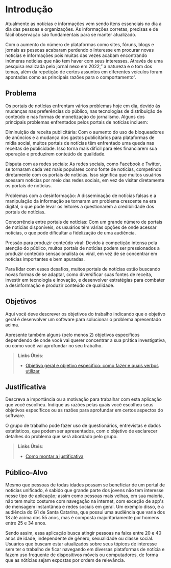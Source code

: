 # Introdução

Atualmente as notícias e informações vem sendo itens essenciais no dia a dia das pessoas e  organizações. As informações corretas, precisas e de fácil observação são fundamentais para se manter atualizado. 

Com o aumento do número de plataformas como sites, fóruns, blogs e jornais as pessoas acabaram perdendo o interesse em procurar novas notícias e informações pois muitas das vezes acabam encontrando inúmeras notícias que não tem haver com seus interesses. Através de uma pesquisa realizada pelo jornal nexo em 2022,” a natureza e o tom dos temas, além da repetição de certos assuntos em diferentes veículos foram apontadas como as principais razões para o comportamento”.


## Problema
Os portais de notícias enfrentam vários problemas hoje em dia, devido às mudanças nas preferências do público, nas tecnologias de distribuição de conteúdo e nas formas de monetização do jornalismo. Alguns dos principais problemas enfrentados pelos portais de notícias incluem:

Diminuição da receita publicitária: Com o aumento do uso de bloqueadores de anúncios e a mudança dos gastos publicitários para plataformas de mídia social, muitos portais de notícias têm enfrentado uma queda nas receitas de publicidade. Isso torna mais difícil para eles financiarem sua operação e produzirem conteúdo de qualidade.

Disputa com as redes sociais: As redes sociais, como Facebook e Twitter, se tornaram cada vez mais populares como fonte de notícias, competindo diretamente com os portais de notícias. Isso significa que muitos usuários acessam notícias por meio das redes sociais, em vez de visitar diretamente os portais de notícias.

Problemas com a desinformação: A disseminação de notícias falsas e a manipulação da informação se tornaram um problema crescente na era digital, o que pode levar os leitores a questionarem a credibilidade dos portais de notícias.

Concorrência entre portais de notícias: Com um grande número de portais de notícias disponíveis, os usuários têm várias opções de onde acessar notícias, o que pode dificultar a fidelização de uma audiência.

Pressão para produzir conteúdo viral: Devido à competição intensa pela atenção do público, muitos portais de notícias podem ser pressionados a produzir conteúdo sensacionalista ou viral, em vez de se concentrar em notícias importantes e bem apuradas.

Para lidar com esses desafios, muitos portais de notícias estão buscando novas formas de se adaptar, como diversificar suas fontes de receita, investir em tecnologia e inovação, e desenvolver estratégias para combater a desinformação e produzir conteúdo de qualidade.


## Objetivos

Aqui você deve descrever os objetivos do trabalho indicando que o objetivo geral é desenvolver um software para solucionar o problema apresentado acima. 

Apresente também alguns (pelo menos 2) objetivos específicos dependendo de onde você vai querer concentrar a sua prática investigativa, ou como você vai aprofundar no seu trabalho.
 
> **Links Úteis**:
> - [Objetivo geral e objetivo específico: como fazer e quais verbos utilizar](https://blog.mettzer.com/diferenca-entre-objetivo-geral-e-objetivo-especifico/)

## Justificativa

Descreva a importância ou a motivação para trabalhar com esta aplicação que você escolheu. Indique as razões pelas quais você escolheu seus objetivos específicos ou as razões para aprofundar em certos aspectos do software.

O grupo de trabalho pode fazer uso de questionários, entrevistas e dados estatísticos, que podem ser apresentados, com o objetivo de esclarecer detalhes do problema que será abordado pelo grupo.

> **Links Úteis**:
> - [Como montar a justificativa](https://guiadamonografia.com.br/como-montar-justificativa-do-tcc/)

## Público-Alvo

Mesmo que pessoas de todas idades possam se beneficiar de um portal de notícias unificado, é sabido que grande parte dos jovens não tem interesse nesse tipo de aplicação; assim como pessoas mais velhas, em sua maioria, não tem muito costume com navegação na internet, com exceção de app's de mensagem instantânea e redes sociais em geral. Um exemplo disso, é a audiência do G1 de Santa Catarina, que possui uma audiência que varia dos 18 até acima dos 55 anos, mas é composta majoritariamente por homens entre 25 e 34 anos.

Sendo assim, essa aplicação busca atingir pessoas na faixa entre 20 e 40 anos de idade, independente de gênero, sexualidade ou classe social. Usuários que buscam estar atualizados sobre seus tópicos de interesse sem ter o trabalho de ficar navegando em diversas plataformas de notícia e fazem uso frequente de dispositivos móveis ou computadores, de forma que as nótícias sejam expostas por ordem de relevância.
